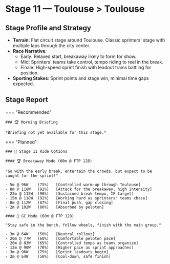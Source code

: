 # Stage 11 — Toulouse > Toulouse

## Stage Profile and Strategy

- **Terrain**: Flat circuit stage around Toulouse. Classic sprinters' stage with multiple laps through the city center.
- **Race Narrative**:
	- Early: Relaxed start, breakaway likely to form for show.
	- Mid: Sprinters' teams take control, tempo riding to reel in the break.
	- Finale: High-speed sprint finish with leadout trains battling for position.
- **Sporting Stakes**: Sprint points and stage win, minimal time gaps expected.

## Stage Report

=== "Recommended"

	### 🏆 Morning Briefing

	*Briefing not yet available for this stage.*

=== "Planned"

	### 🚴 Stage 11 Ride Options

	#### 🏆 Breakaway Mode (60m @ FTP 128)
	
	"Go with the early break, entertain the crowds, but expect to be caught for the sprint!"

	- 5m @ 96W    (75%)   [Controlled warm-up through Toulouse]
	- 8m @ 118W   (92%)   [Attack for the breakaway, high intensity]
	- 22m @ 115W  (90%)   [Sustained break tempo, IF target]
	- 15m @ 118W  (92%)   [Working hard as sprinters' teams chase]
	- 8m @ 112W   (87%)   [Final push, gap closing]
	- 2m @ 102W   (80%)   [Absorbed by peloton]
	
	#### 🦺 GC Mode (60m @ FTP 128)

	"Stay safe in the bunch, follow wheels, finish with the main group."

	- 3m @ 64W    (50%)   [Neutral rollout]
	- 20m @ 77W   (60%)   [Comfortable peloton pace]
	- 20m @ 83W   (65%)   [Controlled tempo as teams organize]
	- 12m @ 90W   (70%)   [Higher pace as sprint approaches]
	- 3m @ 96W    (75%)   [Sprint leadouts begin]
	- 2m @ 64W    (50%)   [Cool-down, safe finish]
